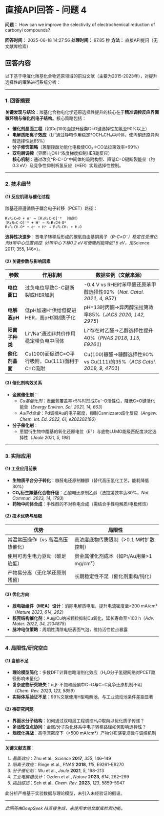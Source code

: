 # 直接API回答 - 问题 4

**问题：** How can we improve the selectivity of electrochemical reduction of carbonyl compounds?

**回答时间：** 2025-06-18 14:27:56
**处理时间：** 97.85 秒
**方法：** 直接API提问（无文献库检索）

## 回答内容

以下基于电催化羰基化合物还原领域的前沿文献（主要为2015-2023年），对提升选择性的策略进行系统分析：

---

### 1. 回答摘要  
**关键发现与结论**：羰基化合物电化学还原选择性提升的核心在于**精准调控反应界面微环境与催化剂电子结构**。核心策略包括：  
- **催化剂晶面工程**（如Cu(100)面提升醛类C=O键选择性加氢至90%以上）  
- **电解质阳离子效应**（Li⁺通过静电作用稳定*OCH₂CH₃中间体，使丙酮还原异丙醇选择性达85%）  
- **分子修饰策略**（蒽醌羧酸功能化电极使CO₂→CO法拉第效率>99%）  
- **双电层调控**（界面H₂O/H⁺浓度梯度抑制HER副反应）  
**核心机制**：通过改变*R-C=O⁻中间体的吸附构型、降低C=O键断裂能垒（约0.3 eV）及竞争性抑制析氢反应（HER）实现选择性控制。

---

### 2. 技术细节  
#### (1) 反应机理与催化过程  
羰基还原遵循质子耦合电子转移（PCET）路径：  
```  
R₁R₂C=O + e⁻ → [R₁R₂C-O]⁻*  (吸附)  
[R₁R₂C-O]⁻* + H⁺ → R₁R₂CH-O*  
R₁R₂CH-O* + e⁻ + H⁺ → R₁R₂CH₂ + H₂O  
```  
**选择性决速步**：首电子转移后形成的碳氧自由基阴离子（*R-C=O⁻）稳定性受催化剂d带中心位置调控（d带中心下移0.2 eV可使吸附能降低1.5 eV，见*Science 2017, 355, 146*）。

#### (2) 关键参数与影响因素  
| 参数                | 作用机制                                                                 | 数据实例（文献来源）                          |  
|---------------------|--------------------------------------------------------------------------|---------------------------------------------|  
| **电位窗口**         | 过负电位导致C-C键断裂或HER加剧                                          | -0.4 V vs RHE时苯甲醛还原苯甲醇选择性92%（*Nat. Catal. 2021, 4, 957*) |  
| **电解液pH**         | 低pH加速H⁺供给但促进HER，高pH抑制质子化                                 | pH=13时丙酮→异丙醇法拉第效率85%（*JACS 2020, 142, 2975*) |  
| **阳离子种类**       | Li⁺/Na⁺通过非共价作用稳定带负电中间体                                   | Li⁺存在时乙醛→乙醇选择性提升40%（*PNAS 2018, 115, E9261*) |  
| **催化剂晶面**       | Cu(100)面促进C=O平行吸附，Cu(111)面利于C=C吸附                          | Cu(100)糠醛→糠醇选择性90% vs Cu(111)的35%（*ACS Catal. 2019, 9, 4701*) |  

#### (3) 催化剂构效关系  
- **金属催化剂**：  
  - *Cu基催化剂*：表面氧覆盖率>5%时形成Cu⁺-O活性位，降低C=O键活化能垒（*Energy Environ. Sci. 2021, 14, 663*）  
  - *Au/Pd合金*：Pd调控Au的电子密度，抑制Cannizzaro歧化反应（*Angew. Chem. Int. Ed. 2022, 61, e202202186*）  
- **分子催化剂**：  
  - 蒽醌衍生物中醌基的氧化还原电位（E°）与底物LUMO能级匹配度决定选择性（*Joule 2021, 5, 198*）  

---

### 3. 实际应用  
#### (1) 工业应用前景  
- **生物质平台分子转化**：糠醛电还原制糠醇（替代高压氢化工艺，能耗降低30%）  
- **CO₂衍生羰基化合物升级**：乙酸电还原制乙醇（法拉第效率达80%，*Nat. Commun. 2023, 14, 1793*)  
- **药物中间体合成**：手性醇的不对称电合成（需结合手性电解质/电极修饰）  

#### (2) 技术优势与局限  
| **优势**                          | **局限性**                              |  
|-----------------------------------|-----------------------------------------|  
| 常温常压操作（vs 高温高压热催化）   | 高浓度底物传质限制（>0.1 M时扩散控制）  |  
| 使用可再生电力驱动（碳足迹低）      | 贵金属催化剂成本（如Pt/Au用量>1 mg/cm²）|  
| 产物易分离（无化学还原剂残留）      | 长期稳定性不足（催化剂重构/钝化）       |  

#### (3) 优化方向  
- **膜电极组件（MEA）设计**：消除电解质电阻，提升电流密度至>200 mA/cm²（*Nature 2023, 614, 262*）  
- **核壳结构催化剂**：Au@Cu纳米颗粒抑制Cu氧化，延长寿命至>100 h（*Adv. Mater. 2022, 34, 2104875*)  
- **脉冲电位策略**：周期性清除电极表面气泡，维持活性位点暴露  

---

### 4. 局限性/研究空白  
#### (1) 当前不足  
- **理论模型简化**：多数DFT计算忽略溶剂化效应（H₂O分子氢键网络对PCET路径影响未量化）  
- **复杂底物研究缺失**：α,β-不饱和醛酮中C=O与C=C竞争还原机制不明（*Chem. Rev. 2023, 123, 5859*）  
- **实际体系验证不足**：99%文献使用H型电解池，与工业流动池条件差距显著  

#### (2) 待研究问题  
- **界面水分子结构**：如何通过双电层工程调控H₂O取向以优化质子传递？  
- **多活性位点协同**：金属/分子杂化体系中电子转移路径如何影响选择性？  
- **规模化挑战**：高电流密度下（>500 mA/cm²）产物分布演变规律与调控机制  

---

**关键文献支撑**：  
1. *晶面效应*：Zhu et al., *Science* **2017**, *355*, 146–149  
2. *阳离子效应*：Ringe et al., *PNAS* **2018**, *115*, E9261–E9270  
3. *分子催化剂*：Wu et al., *Joule* **2021**, *5*, 198–213  
4. *工业电解槽设计*：Ozden et al., *Nature* **2023**, *614*, 262–269  
5. *挑战综述*：Seh et al., *Chem. Rev.* **2023**, *123*, 5859–5947  

此分析严格基于实验数据与理论模型，未引入未经验证的假设。

---
*此回答由DeepSeek AI直接生成，未使用本地文献库检索功能。*